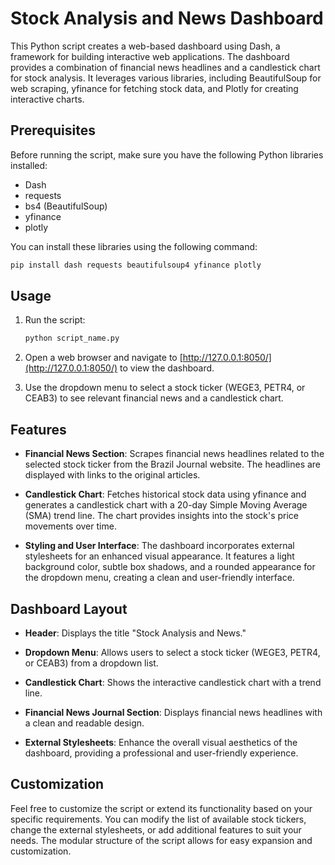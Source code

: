 # Stock Analysis and News Dashboard

This Python script creates a web-based dashboard using Dash, a framework for building interactive web applications. The dashboard provides a combination of financial news headlines and a candlestick chart for stock analysis. It leverages various libraries, including BeautifulSoup for web scraping, yfinance for fetching stock data, and Plotly for creating interactive charts.

## Prerequisites

Before running the script, make sure you have the following Python libraries installed:

- Dash
- requests
- bs4 (BeautifulSoup)
- yfinance
- plotly

You can install these libraries using the following command:

```bash
pip install dash requests beautifulsoup4 yfinance plotly
```

## Usage

1. Run the script:

    ```bash
    python script_name.py
    ```

2. Open a web browser and navigate to [http://127.0.0.1:8050/](http://127.0.0.1:8050/) to view the dashboard.

3. Use the dropdown menu to select a stock ticker (WEGE3, PETR4, or CEAB3) to see relevant financial news and a candlestick chart.

## Features

- **Financial News Section**: Scrapes financial news headlines related to the selected stock ticker from the Brazil Journal website. The headlines are displayed with links to the original articles.

- **Candlestick Chart**: Fetches historical stock data using yfinance and generates a candlestick chart with a 20-day Simple Moving Average (SMA) trend line. The chart provides insights into the stock's price movements over time.

- **Styling and User Interface**: The dashboard incorporates external stylesheets for an enhanced visual appearance. It features a light background color, subtle box shadows, and a rounded appearance for the dropdown menu, creating a clean and user-friendly interface.

## Dashboard Layout

- **Header**: Displays the title "Stock Analysis and News."

- **Dropdown Menu**: Allows users to select a stock ticker (WEGE3, PETR4, or CEAB3) from a dropdown list.

- **Candlestick Chart**: Shows the interactive candlestick chart with a trend line.

- **Financial News Journal Section**: Displays financial news headlines with a clean and readable design.

- **External Stylesheets**: Enhance the overall visual aesthetics of the dashboard, providing a professional and user-friendly experience.

## Customization

Feel free to customize the script or extend its functionality based on your specific requirements. You can modify the list of available stock tickers, change the external stylesheets, or add additional features to suit your needs. The modular structure of the script allows for easy expansion and customization.
